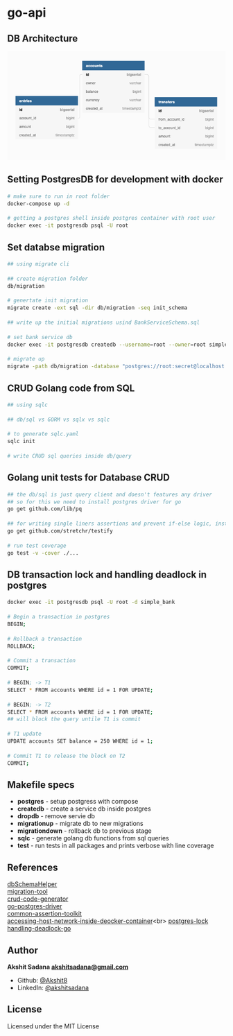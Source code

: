 # go-api

## DB Architecture
<img src=".github/assets/BankServiceSchema.png">

## Setting PostgresDB for development with docker
```bash
# make sure to run in root folder
docker-compose up -d

# getting a postgres shell inside postgres container with root user
docker exec -it postgresdb psql -U root
```

## Set databse migration
```bash
## using migrate cli

## create migration folder
db/migration

# genertate init migration
migrate create -ext sql -dir db/migration -seq init_schema

## write up the initial migrations usind BankServiceSchema.sql

# set bank service db
docker exec -it postgresdb createdb --username=root --owner=root simple_bank

# migrate up
migrate -path db/migration -database "postgres://root:secret@localhost:5432/simple_bank?sslmode=disable" -verbose up
```

## CRUD Golang code from SQL
```bash
## using sqlc

## db/sql vs GORM vs sqlx vs sqlc

# to generate sqlc.yaml
sqlc init

# write CRUD sql queries inside db/query
```

## Golang unit tests for Database CRUD
```bash
## the db/sql is just query client and doesn't features any driver
## so for this we need to install postgres driver for go
go get github.com/lib/pq

## for writing single liners assertions and prevent if-else logic, install
go get github.com/stretchr/testify

# run test coverage
go test -v -cover ./...
```

## DB transaction lock and handling deadlock in postgres
```bash
docker exec -it postgresdb psql -U root -d simple_bank

# Begin a transaction in postgres
BEGIN;

# Rollback a transaction
ROLLBACK;

# Commit a transaction
COMMIT;

# BEGIN; -> T1
SELECT * FROM accounts WHERE id = 1 FOR UPDATE;

# BEGIN; -> T2
SELECT * FROM accounts WHERE id = 1 FOR UPDATE;
## will block the query untile T1 is commit

# T1 update
UPDATE accounts SET balance = 250 WHERE id = 1;

# Commit T1 to release the block on T2
COMMIT;
```

## Makefile specs
- **postgres** - setup postgress with compose
- **createdb** - create a service db inside postgres
- **dropdb** - remove servie db
- **migrationup** - migrate db to new migrations
- **migrationdown** - rollback db to previous stage
- **sqlc** - generate golang db functions from sql queries
- **test** - run tests in all packages and prints verbose with line coverage

## References
[dbSchemaHelper](https://dbdiagram.io)<br>
[migration-tool](https://github.com/golang-migrate/migrate)<br>
[crud-code-generator](https://github.com/kyleconroy/sqlc)<br>
[go-postgres-driver](https://github.com/lib/pq)<br>
[common-assertion-toolkit](https://github.com/stretchr/testify)<br>
[accessing-host-network-inside-deocker-container](https://stackoverflow.com/questions/24319662/from-inside-of-a-docker-container-how-do-i-connect-to-the-localhost-of-the-mach#:~:text=Use%20%2D%2Dnetwork%3D%22host%22,for%20Linux%2C%20per%20the%20documentation.)<br>
[postgres-lock](https://wiki.postgresql.org/wiki/Lock_Monitoring)<br>
[handling-deadlock-go](https://www.youtube.com/watch?v=G2aggv_3Bbg&list=PLy_6D98if3ULEtXtNSY_2qN21VCKgoQAE&index=7)<br>

## Author
**Akshit Sadana <akshitsadana@gmail.com>**

- Github: [@Akshit8](https://github.com/Akshit8)
- LinkedIn: [@akshitsadana](https://www.linkedin.com/in/akshit-sadana-b051ab121/)

## License
Licensed under the MIT License